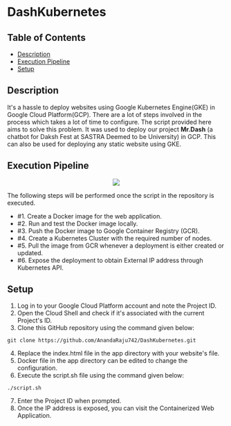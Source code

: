 # DashKubernetes

## Table of Contents
* [Description](#description)
* [Execution Pipeline](#execution-pipeline)
* [Setup](#setup)

## Description
It's a hassle to deploy websites using Google Kubernetes Engine(GKE) in Google Cloud Platform(GCP). There are a lot of steps involved in the process which takes a lot of time to configure. The script provided here aims to solve this problem. 
It was used to deploy our project **Mr.Dash** (a chatbot for Daksh Fest at SASTRA Deemed to be University) in GCP.
This can also be used for deploying any static website using GKE.

## Execution Pipeline
<div align="center">
<img src="https://drive.google.com/uc?export=view&id=1tJUlKKHoBDRzyXbKgbtjGdB0ugQ1oZKS"</img>
</div>

The following steps will be performed once the script in the repository is executed. 
* #1. Create a Docker image for the web application.
* #2. Run and test the Docker image locally. 
* #3. Push the Docker image to Google Container Registry (GCR).
* #4. Create a Kubernetes Cluster with the required number of nodes.
* #5. Pull the image from GCR whenever a deployment is either created or updated.
* #6. Expose the deployment to obtain External IP address through Kubernetes API.

## Setup
1. Log in to your Google Cloud Platform account and note the Project ID.
2. Open the Cloud Shell and check if it's associated with the current Project's ID.
3. Clone this GitHub repository using the command given below:
```
git clone https://github.com/AnandaRaju742/DashKubernetes.git
```
4. Replace the index.html file in the app directory with your website's file.
5. Docker file in the app directory can be edited to change the configuration.
6. Execute the script.sh file using the command given below:
```
./script.sh
```
7. Enter the Project ID when prompted.
8. Once the IP address is exposed, you can visit the Containerized Web Application.


